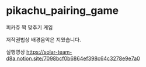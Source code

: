 # pikachu_pairing_game
피카츄 짝 맞추기 게임

저작권법상 배경음악은 지웠습니다.

실행영상 https://solar-team-d8a.notion.site/7098bcf0b6864ef398c64c3278e9e7a0
